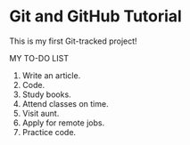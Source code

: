 # Git and GitHub Tutorial

This is my first Git-tracked project!


MY TO-DO LIST
1. Write an article.
2. Code.
3. Study books.
4. Attend classes on time.
5. Visit aunt.
6. Apply for remote jobs.
7. Practice code.
